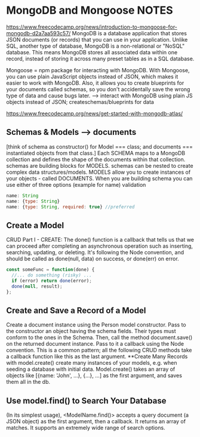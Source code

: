 # MongoDB and Mongoose NOTES

<https://www.freecodecamp.org/news/introduction-to-mongoose-for-mongodb-d2a7aa593c57/>
MongoDB is a database application that stores JSON documents (or records) that you can use in your application.
Unlike SQL, another type of database, MongoDB is a non-relational or "NoSQL" database. This means MongoDB stores all associated data within one record, instead of storing it across many preset tables as in a SQL database.

Mongoose = npm package for interacting with MongoDB.
With Mongoose, you can use plain JavaScript objects instead of JSON, which makes it easier to work with MongoDB.
Also, it allows you to create blueprints for your documents called schemas, so you don't accidentally save the wrong type of data and cause bugs later.
--> interact with MongoDB using plain JS objects instead of JSON; createschemas/blueprints for data

<https://www.freecodecamp.org/news/get-started-with-mongodb-atlas/>

## Schemas & Models --> documents

[think of schema as constructor() for Model === class; and documents === instantiated objects from that class.]
Each SCHEMA maps to a MongoDB collection and defines the shape of the documents within that collection.
schemas are building blocks for MODELS. schemas can be nested to create complex data structures/models.
MODELS allow you to create instances of your objects - called DOCUMENTS.
When you are building schema you can use either of three options (example for name) validation

```js
name: String
name: {type: String}
name: {type: String, required: true} //preferred
```

## Create a Model

CRUD Part I - CREATE:
The done() function is a callback that tells us that we can proceed after completing an asynchronous operation such as inserting, searching, updating, or deleting.
It's following the Node convention, and should be called as done(null, data) on success, or done(err) on error.

```js
const someFunc = function(done) {
  //... do something (risky) ...
  if (error) return done(error);
  done(null, result);
};
```

## Create and Save a Record of a Model

Create a document instance using the Person model constructor. Pass to the constructor an object having the schema fields. Their types must conform to the ones in the Schema.
Then, call the method document.save() on the returned document instance. Pass to it a callback using the Node convention. This is a common pattern; all the following CRUD methods take a callback function like this as the last argument.
**Create Many Records with model.create()
create many instances of your models, e.g. when seeding a database with initial data. Model.create() takes an array of objects like [{name: 'John', ...}, {...}, ...] as the first argument, and saves them all in the db.

## Use model.find() to Search Your Database

(In its simplest usage), <ModelName.find()> accepts a query document (a JSON object) as the first argument, then a callback. It returns an array of matches. It supports an extremely wide range of search options.
